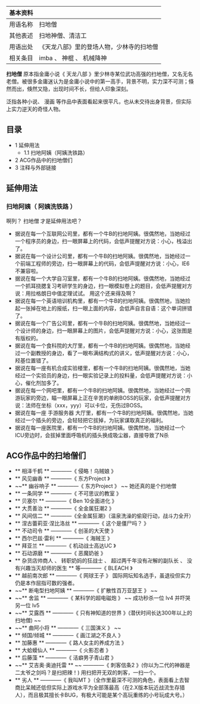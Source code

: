 |  **基本资料**  ||
|---|---|
|用语名称  |  扫地僧   |
|其他表述  |  扫地神僧、清洁工   |
|用语出处  |  《天龙八部》里的登场人物，少林寺的扫地僧   |
|相关条目  |  imba  、  神棍  、  机械降神   |
  
**扫地僧** 原本指金庸小说《  天龙八部
》里少林寺某位武功高强的扫地僧，又名无名老僧。被很多金庸迷认为是金庸小说中的第一高手，背景不明，实力深不可测；倏然而出，倏然又隐，出现时间不长，但给人印象深刻。

泛指各种小说、  漫画  等作品中表面看起来很平凡，也从未交待出身背景，但实际上实力逆天的奇怪人物。

##  目录

  * 1  延伸用法 
    * 1.1  扫地阿姨（阿姨洗铁路） 
  * 2  ACG作品中的扫地僧们 
  * 3  注释与外部链接 

##  延伸用法

###  扫地阿姨（  阿姨洗铁路  ）

啊列？  扫地僧  才是延伸用法吧？

  * 据说在每一个互联网公司里，都有一个牛B的扫地阿姨。很偶然地，当她经过一个程序员的身边，扫一眼屏幕上的代码，会低声提醒对方说：小心，栈溢出了。 
  * 据说在每一个设计公司里，都有一个牛B的扫地阿姨。很偶然地，当她经过一个前端工程师的旁边，扫一眼屏幕上的代码，会低声提醒对方说：小心，IE6不兼容啦。 
  * 据说在每一个大学自习室里，都有一个牛B的扫地阿姨。很偶然地，当她经过一个抓耳挠腮复习考研学生的身边，扫一眼模拟卷上的题目，会低声提醒对方说：用拉格朗日中值定理试试。  用这个还来得及啊？ 
  * 据说在每一个英语培训机构里，都有一个牛B的扫地阿姨。很偶然地，当她捡起一张掉在地上的报纸，扫一眼上面的内容，会低声自言自语：这个单词拼错了。 
  * 据说在每一个广告公司里，都有一个牛B的扫地阿姨。很偶然地，当她经过一个设计师的身边，扫一眼屏幕上的图片，会低声提醒对方说：小心，这张图是有版权的。 
  * 据说在每一个食科院的大厅里，都有一个牛B的扫地阿姨。很偶然地，当她经过一个副教授的身边，看了一眼布满结构式的讲义，低声提醒对方说：小心，羟基位置错了。 
  * 据说在每一座有机合成实验楼里，都有一个牛B的扫地阿姨。很偶然地，当她经过一个实验员的身边，扫一眼实验记录上的投料量，会低声提醒对方说：小心，催化剂加多了。 
  * 据说在每一个网吧里，都有一个牛B的扫地阿姨。很偶然地，当她经过一个网游玩家的旁边，瞄一眼屏幕上正在辛苦的单刷BOSS的玩家，会低声提醒对方说：法师在坐标（xxx，yyy）可以卡位，无伤过BOSS。 
  * 据说在每一座  手游服务器  大厅里，都有一个牛B的扫地阿姨。很偶然地，当她经过一个插头的旁边，会轻轻把它拔掉，为玩家谋取真正的福利。 
  * 据说在每一座医院里，都有一个牛B的扫地阿姨。很偶然地，当她经过一个ICU旁边时，会拔掉里面呼吸机的插头换成吸尘器，直接导致了N杀 

##  ACG作品中的扫地僧们

  * ** 相泽千鹤  ** ————《  侵略！乌贼娘  》 
  * ** 风见幽香  ** ————《  东方Project  》 
  * ~~** 幽谷响子  ** ————《  东方Project  》 ~~ 她还真的是个扫地僧 
  * ** 一条同学  ** ————《  不可思议的教室  》 
  * ** 贝塞尔  ** ————《  Ben 10全面进化  》 
  * ** 大贯善治  ** ————《  全金属狂潮2  》 
  * ** 风间信二  ** ————《全金属狂潮》（温泉洗澡的偷窥行动，战斗力全开） 
  * ** 涅古蕾莉亚·涅比洛丝  ** ————《  这个是僵尸吗？  》 
  * ** 不动司令  ** ————《  创圣的大天使  》 
  * ** 西尔巴兹·雷利  ** ————《  海贼王  》 
  * ** 拜亚兰  ** ————《  机动战士高达UC  》 
  * ** 石动源磨  ** ————《  恶魔奶爸  》 
  * ** 杂货店帅商人  、  转职奶妈的狂战士  、  超过两千年没有卍解的副队长  、  没有兴趣当灭却师的医生  ** 等————《  BLEACH  》 
  * ** 越前南次郎  ** ————《  网球王子  》  国际网坛知名选手，虽退役但实力仍是本作屈指可数的强者。 
  * ~~** 断电型扫地阿姨  ** ————《  扩散性百万亚瑟王  》 ~~
  * ~~** 舍监  ** ————《  某科学的超电磁炮  》 ~~ 成功秒杀一位  lv4  并吓哭另一位  lv5 
  * ~~** 艾露西  ** ————《  只有神知道的世界  》(潜伏时间长达300年以上的扫地僧) ~~
  * ~~** 曲阿小将  ** ————《  三国演义  》 ~~
  * ** 倾国/倾城  ** ————《  画江湖之不良人  》 
  * ** 加藤惠  ** ————《  路人女主的养成方法  》 
  * ** 大蛤蟆仙人  ** ————《  火影忍者  》 
  * ** 后藤藻  ** ————《  洁癖男子青山君  》 
  * ~~** 艾吉奥·奥迪托雷  ** ~~ ————《  刺客信条2  》(你以为二代的神器是二太爷之剑吗？是扫把辣！)  用扫把开无双的刺客，一扫一个。 
  * ** 劣人  ** ————《  我叫MT  》（全作里最深不可测的角色，表面看上去智商比呆贼还低但实际上游戏水平为全部落最高（在2.X版本玩近战流生存猎人），而且极其擅长卡BUG，有极大可能是某个高玩重练的小号玩成大号。） 

  